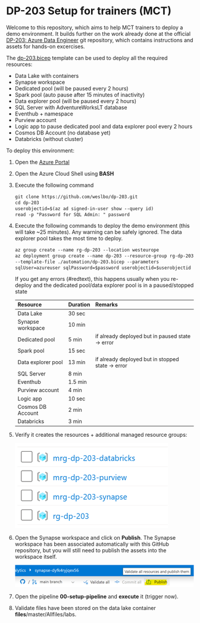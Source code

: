 # DP-203 Setup for trainers (MCT)

Welcome to this repository, which aims to help MCT trainers to deploy a demo environment. It builds further on the work already done at the official [DP-203: Azure Data Engineer](https://github.com/MicrosoftLearning/dp-203-azure-data-engineer) git repository, which contains instructions and assets for hands-on excercises.

The [dp-203.bicep](./automation/dp-203.bicep) template can be used to deploy all the required resources:

- Data Lake with containers
- Synapse workspace
- Dedicated pool (will be paused every 2 hours)
- Spark pool (auto pause after 15 minutes of inactivity)
- Data explorer pool (will be paused every 2 hours)
- SQL Server with AdventureWorksLT database
- Eventhub + namespace
- Purview account
- Logic app to pause dedicated pool and data explorer pool every 2 hours
- Cosmos DB Account (no database yet)
- Databricks (without cluster)

To deploy this environment:

1. Open the [Azure Portal](https://portal.azure.com)
1. Open the Azure Cloud Shell using **BASH**
1. Execute the following command

    ```azurecli
    git clone https://github.com/weslbo/dp-203.git
    cd dp-203
    userobjectid=$(az ad signed-in-user show --query id)
    read -p "Password for SQL Admin: " password
    ```

1. Execute the following commands to deploy the demo environment (this will take ~25 minutes). Any warning can be safely ignored. The data explorer pool takes the most time to deploy.

    ```azurecli
    az group create --name rg-dp-203 --location westeurope
    az deployment group create --name dp-203 --resource-group rg-dp-203 --template-file ./automation/dp-203.bicep --parameters sqlUser=azureuser sqlPassword=$password userobjectid=$userobjectid
    ```

    If you get any errors (#redtext), this happens usually when you re-deploy and the dedicated pool/data explorer pool is in a paused/stopped state

    | Resource | Duration | Remarks |
    |----------|----------|---------|
    | Data Lake | 30 sec | |
    | Synapse workspace | 10 min | |
    | Dedicated pool  | 5 min | if already deployed but in paused state -> error |
    | Spark pool | 15 sec | |
    | Data explorer pool  | 13 min | if already deployed but in stopped state -> error |
    | SQL Server | 8 min | |
    | Eventhub | 1.5 min | |
    | Purview account | 4 min | |
    | Logic app | 10 sec | |
    | Cosmos DB Account | 2 min | |
    | Databricks | 3 min | |

1. Verify it creates the resources + additional managed resource groups:

    ![resource groups](./images/resource-groups.png)

1. Open the Synapse workspace and click on **Publish**. The Synapse workspace has been associated automatically with this GitHub repository, but you will still need to publish the assets into the workspace itself.

    ![publish](./images/publish.png)

1. Open the pipeline **00-setup-pipeline** and **execute** it (trigger now).
1. Validate files have been stored on the data lake container **files**/master/Allfiles/labs.
